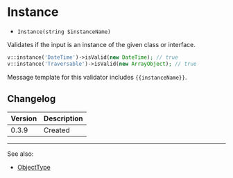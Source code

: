 # Instance

- `Instance(string $instanceName)`

Validates if the input is an instance of the given class or interface.

```php
v::instance('DateTime')->isValid(new DateTime); // true
v::instance('Traversable')->isValid(new ArrayObject); // true
```

Message template for this validator includes `{{instanceName}}`.

## Changelog

Version | Description
--------|-------------
  0.3.9 | Created

***
See also:

- [ObjectType](ObjectType.md)
